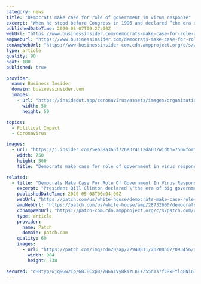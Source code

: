 ```yaml
---
category: news
title: "Democrats make case for role of government in virus response"
excerpt: "When he stood before Congress in 1996 and declared “the era of big government is over,” President Bill Clinton gave voice to a doctrine that permeated Democratic politics for more than two decades. Government,"
publishedDateTime: 2020-05-07T09:27:00Z
webUrl: "https://www.businessinsider.com/democrats-make-case-for-role-of-government-in-virus-response-2020-5?r=DE&IR=T"
ampWebUrl: "https://www.businessinsider.com/democrats-make-case-for-role-of-government-in-virus-response-2020-5?amp"
cdnAmpWebUrl: "https://www-businessinsider-com.cdn.ampproject.org/c/s/www.businessinsider.com/democrats-make-case-for-role-of-government-in-virus-response-2020-5?amp"
type: article
quality: 90
heat: 100
published: true

provider:
  name: Business Insider
  domain: businessinsider.com
  images:
    - url: "https://insideout.app/coronavirus/assets/images/organizations/businessinsider.com-50x50.jpg"
      width: 50
      height: 50

topics:
  - Political Impact
  - Coronavirus

images:
  - url: "https://i.insider.com/5eb38a365f726e374112da03?width=750&format=jpeg&auto=webp"
    width: 750
    height: 500
    title: "Democrats make case for role of government in virus response"

related:
  - title: "Democrats Make Case For Role Of Government In Virus Response"
    excerpt: "President Bill Clinton declared \"the era of big government is over\" in his 1996 State of the Union address, but the coronavirus pandemic may be changing that. Democrats are embracing the idea f a robust role for government in the response. (AP Photo/Greg Gibson, File) WASHINGTON, DC — When he stood before Congress in 1996 and declared \"the ..."
    publishedDateTime: 2020-05-08T00:04:00Z
    webUrl: "https://patch.com/us/white-house/democrats-make-case-role-government-virus-response"
    ampWebUrl: "https://patch.com/us/white-house/amp/28732600/democrats-make-case-role-government-virus-response"
    cdnAmpWebUrl: "https://patch-com.cdn.ampproject.org/c/s/patch.com/us/white-house/amp/28732600/democrats-make-case-role-government-virus-response"
    type: article
    provider:
      name: Patch
      domain: patch.com
    quality: 60
    images:
      - url: "https://patch.com/img/cdn20/ap/22940811/20200507/093456/styles/patch_image/public/ap20128033567562___07092734028.jpg?width=984"
        width: 984
        height: 738

secured: "cH8typ/wjq9Gw2Tp/GBJECxp8/7NGa1VyBkYzLnE+Z55n1s7fCRxFYlqPNi6TDQ6tUxuDuq2wc/of6a5VAN7oanLe/beswvCLE5zji/XZsykZThIClKTmYiRzmADE9bY/KA3SU3Nm/RU8Gb7VNJd7K2uTPD88cqCyRNqURjQ5Vh2NUJ07fNY1LVjOLymFC36hs4dSRKcH32DBnPlcS6xgG1mKTS8dTJ9SrK+4ckmuq6PGo8XVn4FTAN7AmvcF2zsy0pmOnrQwmpVyzSNPr08x5+4eBrqXwQfRbNIeLbJnlEsgA9rXGtj65b/IffRreVi;ALapays7gml1oYEKJyRdcA=="
---
```


